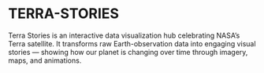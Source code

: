 # TERRA-STORIES
Terra Stories is an interactive data visualization hub celebrating NASA’s Terra satellite. It transforms raw Earth-observation data into engaging visual stories — showing how our planet is changing over time through imagery, maps, and animations.
